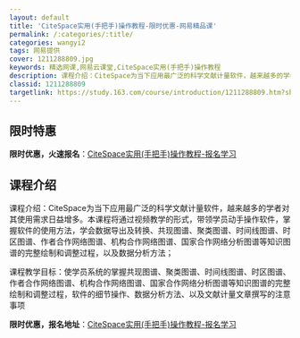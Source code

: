 ```yaml
---
layout: default
title: 'CiteSpace实用(手把手)操作教程-限时优惠-网易精品课'
permalink: /:categories/:title/
categories: wangyi2
tags: 网易提供
cover: 1211288809.jpg
keywords: 精选网课,网易云课堂,CiteSpace实用(手把手)操作教程
description: 课程介绍：CiteSpace为当下应用最广泛的科学文献计量软件，越来越多的学者对其使用需求日益增多。本课程将通过视频教学
classid: 1211288809
targetlink: https://study.163.com/course/introduction/1211288809.htm?share=1&shareId=1025206652&utm_campaign=share&utm_medium=iphoneShare&utm_source=&utm_u=1025206652
---
```


## 限时特惠

**限时优惠，火速报名**：[CiteSpace实用(手把手)操作教程-报名学习](https://study.163.com/course/introduction/1211288809.htm?share=1&shareId=1025206652&utm_campaign=share&utm_medium=iphoneShare&utm_source=&utm_u=1025206652)

## 课程介绍

课程介绍：CiteSpace为当下应用最广泛的科学文献计量软件，越来越多的学者对其使用需求日益增多。本课程将通过视频教学的形式，带领学员动手操作软件，掌握软件的使用方法，学会数据导出及转换、共现图谱、聚类图谱、时间线图谱、时区图谱、作者合作网络图谱、机构合作网络图谱、国家合作网络分析图谱等知识图谱的完整绘制和调整过程，以及数据分析方法；

课程教学目标：使学员系统的掌握共现图谱、聚类图谱、时间线图谱、时区图谱、作者合作网络图谱、机构合作网络图谱、国家合作网络分析图谱等知识图谱的完整绘制和调整过程，软件的细节操作、数据分析方法、以及文献计量文章撰写的注意事项

**限时优惠，报名地址**：[CiteSpace实用(手把手)操作教程-报名学习](https://study.163.com/course/introduction/1211288809.htm?share=1&shareId=1025206652&utm_campaign=share&utm_medium=iphoneShare&utm_source=&utm_u=1025206652)

